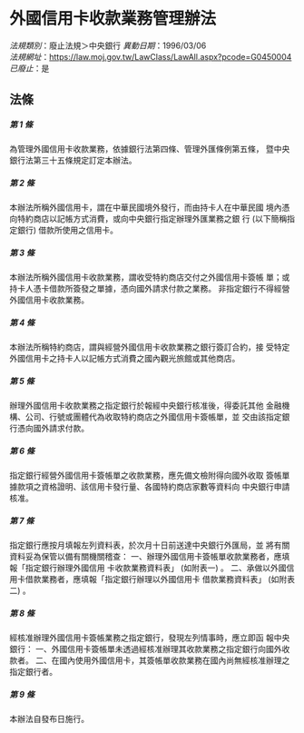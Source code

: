 # 外國信用卡收款業務管理辦法

*法規類別*：廢止法規＞中央銀行
*異動日期*：1996/03/06  
*法規網址*：https://law.moj.gov.tw/LawClass/LawAll.aspx?pcode=G0450004
*已廢止*：是


## 法條
##### 第 1 條
為管理外國信用卡收款業務，依據銀行法第四條、管理外匯條例第五條，
暨中央銀行法第三十五條規定訂定本辦法。

##### 第 2 條
本辦法所稱外國信用卡，謂在中華民國境外發行，而由持卡人在中華民國
境內憑向特約商店以記帳方式消費，或向中央銀行指定辦理外匯業務之銀
行 (以下簡稱指定銀行) 借款所使用之信用卡。

##### 第 3 條
本辦法所稱外國信用卡收款業務，謂收受特約商店交付之外國信用卡簽帳
單；或持卡人憑卡借款所簽發之單據，憑向國外請求付款之業務。
非指定銀行不得經營外國信用卡收款業務。

##### 第 4 條
本辦法所稱特約商店，謂與經營外國信用卡收款業務之銀行簽訂合約，接
受特定外國信用卡之持卡人以記帳方式消費之國內觀光旅館或其他商店。

##### 第 5 條
辦理外國信用卡收款業務之指定銀行於報經中央銀行核准後，得委託其他
金融機構、公司、行號或團體代為收取特約商店之外國信用卡簽帳單，並
交由該指定銀行憑向國外請求付款。

##### 第 6 條
指定銀行經營外國信用卡簽帳單之收款業務，應先備文檢附得向國外收取
簽帳單據款項之資格證明、該信用卡發行量、各國特約商店家數等資料向
中央銀行申請核准。

##### 第 7 條
指定銀行應按月填報左列資料表，於次月十日前送達中央銀行外匯局，並
將有關資料妥為保管以備有關機關稽查：
一、辦理外國信用卡簽帳單收款業務者，應填報「指定銀行辦理外國信用
    卡收款業務資料表」 (如附表一) 。
二、承做以外國信用卡借款業務者，應填報「指定銀行辦理以外國信用卡
    借款業務資料表」 (如附表二) 。


##### 第 8 條
經核准辦理外國信用卡簽帳業務之指定銀行，發現左列情事時，應立即函
報中央銀行：
一、外國信用卡簽帳單未透過經核准辦理其收款業務之指定銀行向國外收
    款者。
二、在國內使用外國信用卡，其簽帳單收款業務在國內尚無經核准辦理之
    指定銀行者。


##### 第 9 條
本辦法自發布日施行。


